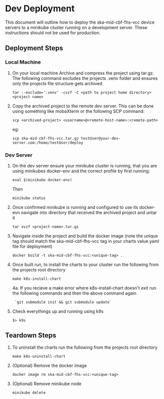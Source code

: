 # Dev Deployment

This document will outline how to deploy the ska-mid-cbf-fhs-vcc device servers to a minikube cluster running on a development server.  These instructions should not be used for production.


## Deployment Steps


### Local Machine
1. On your local machine Archive and compress the project using tar.gz.  The following command excludes the projects .venv folder and ensures only the projects file structure gets archived.

    `tar --exclude='.venv' -cvzf -C <path to project home directory> <project name>`

2. Copy the archived project to the remote dev server.  This can be done using something like mobaXterm or the following SCP command:

    `scp <archived-project> <username>@<remote-host-name>:<remote-path>`
    
    eg:
    
    `scp ska-mid-cbf-fhs-vcc.tar.gz testUser@your-dev-server.com:/home/testUser/deploy`

### Dev Server
1. On the dev server ensure your minikube cluster is running, that you are using minikubes docker-env and the correct profile by first running:

    `eval $(minikube docker-env)`

    Then
    
    `minikube status`

2. Once confirmed minikube is running and configured to use its docker-evn navigate into directory that received the archived project and untar it

    `tar xvzf <project-name>.tar.gz`

3. Navigate inside the project and build the docker image (note the unique tag should match the ska-mid-cbf-fhs-vcc tag in your charts value.yaml file for deployment)

    `docker build -t ska-mid-cbf-fhs-vcc:<unique-tag> .`

4. Once built run, to install the charts to your cluster run the following from the projects root directory

    `make k8s-install-chart`

    4a. If you recieve a make error where k8s-install-chart doesn't exit run the following commands and then the above command again

        `git submodule init && git submodule update`

5. Check everythings up and running using k9s

    `$> k9s`


## Teardown Steps
1. To uninstall the charts run the following from the projects root directory
 
    `make k8s-uninstall-chart`

2. (Optional) Remove the docker image

    `docker image rm ska-mid-cbf-fhs-vcc:<unique-tag>`

3. (Optional) Remove minikube node

    `minikube delete`

